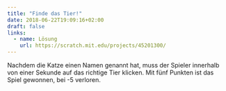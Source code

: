 ```yaml
---
title: "Finde das Tier!"
date: 2018-06-22T19:09:16+02:00
draft: false
links:
  - name: Lösung
    url: https://scratch.mit.edu/projects/45201300/
---
```


Nachdem die Katze einen Namen genannt hat, muss der Spieler innerhalb von einer Sekunde auf das richtige Tier klicken. Mit fünf Punkten ist das Spiel gewonnen, bei -5 verloren.
